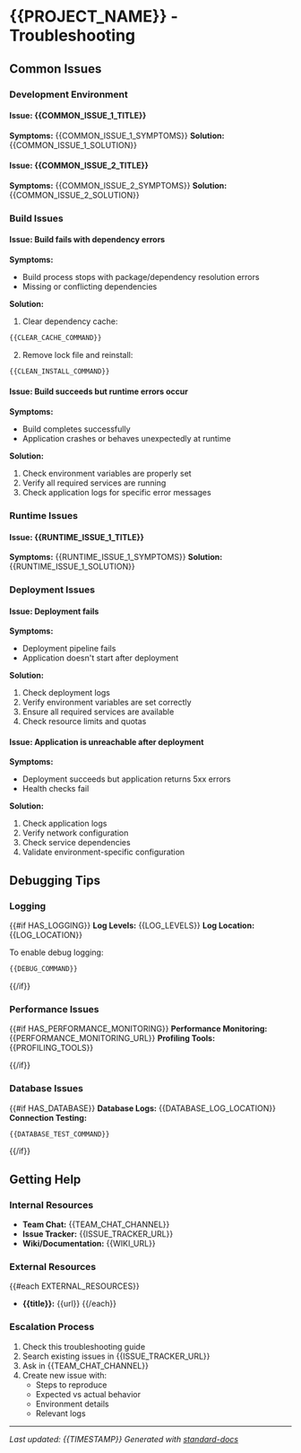 # {{PROJECT_NAME}} - Troubleshooting

## Common Issues

### Development Environment

#### Issue: {{COMMON_ISSUE_1_TITLE}}

**Symptoms:** {{COMMON_ISSUE_1_SYMPTOMS}}
**Solution:**
{{COMMON_ISSUE_1_SOLUTION}}

#### Issue: {{COMMON_ISSUE_2_TITLE}}

**Symptoms:** {{COMMON_ISSUE_2_SYMPTOMS}}
**Solution:**
{{COMMON_ISSUE_2_SOLUTION}}

### Build Issues

#### Issue: Build fails with dependency errors

**Symptoms:**

- Build process stops with package/dependency resolution errors
- Missing or conflicting dependencies

**Solution:**

1. Clear dependency cache:

```bash
{{CLEAR_CACHE_COMMAND}}
```

2. Remove lock file and reinstall:

```bash
{{CLEAN_INSTALL_COMMAND}}
```

#### Issue: Build succeeds but runtime errors occur

**Symptoms:**

- Build completes successfully
- Application crashes or behaves unexpectedly at runtime

**Solution:**

1. Check environment variables are properly set
2. Verify all required services are running
3. Check application logs for specific error messages

### Runtime Issues

#### Issue: {{RUNTIME_ISSUE_1_TITLE}}

**Symptoms:** {{RUNTIME_ISSUE_1_SYMPTOMS}}
**Solution:**
{{RUNTIME_ISSUE_1_SOLUTION}}

### Deployment Issues

#### Issue: Deployment fails

**Symptoms:**

- Deployment pipeline fails
- Application doesn't start after deployment

**Solution:**

1. Check deployment logs
2. Verify environment variables are set correctly
3. Ensure all required services are available
4. Check resource limits and quotas

#### Issue: Application is unreachable after deployment

**Symptoms:**

- Deployment succeeds but application returns 5xx errors
- Health checks fail

**Solution:**

1. Check application logs
2. Verify network configuration
3. Check service dependencies
4. Validate environment-specific configuration

## Debugging Tips

### Logging

{{#if HAS_LOGGING}}
**Log Levels:** {{LOG_LEVELS}}
**Log Location:** {{LOG_LOCATION}}

To enable debug logging:

```bash
{{DEBUG_COMMAND}}
```

{{/if}}

### Performance Issues

{{#if HAS_PERFORMANCE_MONITORING}}
**Performance Monitoring:** {{PERFORMANCE_MONITORING_URL}}
**Profiling Tools:** {{PROFILING_TOOLS}}

{{/if}}

### Database Issues

{{#if HAS_DATABASE}}
**Database Logs:** {{DATABASE_LOG_LOCATION}}
**Connection Testing:**

```bash
{{DATABASE_TEST_COMMAND}}
```

{{/if}}

## Getting Help

### Internal Resources

- **Team Chat:** {{TEAM_CHAT_CHANNEL}}
- **Issue Tracker:** {{ISSUE_TRACKER_URL}}
- **Wiki/Documentation:** {{WIKI_URL}}

### External Resources

{{#each EXTERNAL_RESOURCES}}
- **{{title}}:** {{url}}
{{/each}}

### Escalation Process

1. Check this troubleshooting guide
2. Search existing issues in {{ISSUE_TRACKER_URL}}
3. Ask in {{TEAM_CHAT_CHANNEL}}
4. Create new issue with:
   - Steps to reproduce
   - Expected vs actual behavior
   - Environment details
   - Relevant logs

---
*Last updated: {{TIMESTAMP}}*
*Generated with [standard-docs](https://github.com/johnplummer/standard-docs)*

